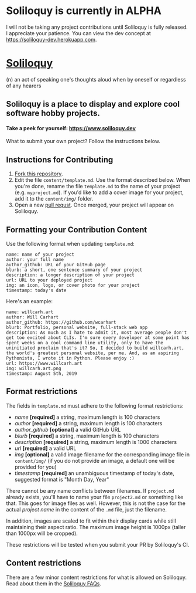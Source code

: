 # Soliloquy is currently in ALPHA
I will not be taking any project contributions until Soliloquy is fully released. I appreciate your patience. You can view the dev concept at https://soliloquy-dev.herokuapp.com.

# [Soliloquy](https://www.soliloquy.dev)
(n) an act of speaking one's thoughts aloud when by oneself or regardless of any hearers

## Soliloquy is a place to display and explore cool software hobby projects.
#### Take a peek for yourself: https://www.soliloquy.dev
What to submit your own project? Follow the instructions below.

## Instructions for Contributing
1. [Fork this repository](https://help.github.com/en/articles/fork-a-repo).
2. Edit the file `content/template.md`. Use the format described below. When you're done, rename the file `template.md` to the name of your project (e.g. `myproject.md`). If you'd like to add a cover image for your project, add it to the `content/img/` folder. 
3. Open a new [pull requst](https://help.github.com/en/articles/creating-a-pull-request). Once merged, your project will appear on Soliloquy.

## Formatting your Contribution Content
Use the following format when updating `template.md`:
```
name: name of your project
author: your full name
author_github: URL of your GitHub page
blurb: a short, one sentence summary of your project
description: a longer description of your project
url: URL to your deployed project
img: an icon, logo, or cover photo for your project
timestamp: today's date
```
Here's an example:
```
name: willcarh.art
author: Will Carhart
author_github: https://github.com/wcarhart
blurb: Portfolio, personal website, full-stack web app
description: As much as I hate to admit it, most average people don't get too excited about CLIs. I'm sure every developer at some point has spent weeks on a cool command line utility, only to have the uninitiated proclaim that's it? So, I decided to build willcarh.art, the world's greatest personal website, per me. And, as an aspiring Pythonista, I wrote it in Python. Please enjoy :)
url: https://www.willcarh.art
img: willcarh.art.png
timestamp: August 5th, 2019
```

## Format restrictions
The fields in `template.md` must adhere to the following format restrictions:
* *name* **[required]** a string, maximum length is 100 characters
* *author* **[required]** a string, maximum length is 100 characters
* *author_github* **[optional]** a valid GitHub URL
* *blurb* **[required]** a string, maximum length is 100 characters
* *description* **[required]** a string, maximum length is 1000 characters
* *url* **[required]** a valid URL
* *img* **[optional]** a valid image filename for the corresponding image file in `content/img/` (if you do not provide an image, a default one will be provided for you)
* *timestamp* **[required]** an unambiguous timestamp of today's date, suggested format is "Month Day, Year"

There cannot be any name conflicts between filenames. If `project.md` already exists, you'll have to name your file `project2.md` or something like that. This goes for image files as well. However, this is not the case for the actual _project name_ in the content of the `.md` file, just the filename.

In addition, images are scaled to fit within their display cards while still maintaining their aspect ratio. The maximum image height is 1000px (taller than 1000px will be cropped).

These restrictions will be tested when you submit your PR by Soliloquy's CI.

## Content restrictions
There are a few minor content restrictions for what is allowed on Soliloquy. Read about them in the [Soliloquy FAQs](https://www.soliloquy.dev/about).
